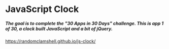 # JavaScript Clock

##### The goal is to complete the "30 Apps in 30 Days" challenge. This is app 1 of 30, a clock built JavaScript and a bit of jQuery.

https://randomclamshell.github.io/js-clock/
